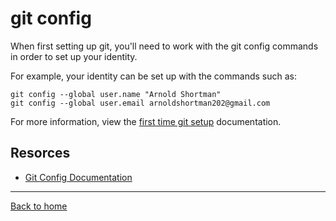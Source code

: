 # git config
When first setting up git, you'll need to work with the git config commands in order to set up your identity.

For example, your identity can be set up with the commands such as:

~~~
git config --global user.name "Arnold Shortman"
git config --global user.email arnoldshortman202@gmail.com
~~~

For more information, view the [first time git setup](http://git-scm.com/book/en/v2/Getting-Started-First-Time-Git-Setup) documentation.

## Resorces

- [Git Config Documentation](https://git-scm.com/docs/git-config)

---

[Back to home](../README.md)
